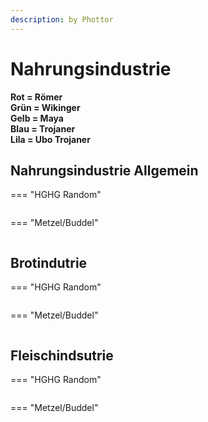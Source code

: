 ```yaml
---
description: by Phottor
---
```


# Nahrungsindustrie

**Rot = Römer**\
**Grün = Wikinger**\
**Gelb = Maya**\
**Blau = Trojaner**\
**Lila = Ubo Trojaner**

## Nahrungsindustrie Allgemein


=== "HGHG Random"
	<figure><img src="../../assets/hghg_nahrung.png" alt=""><figcaption></figcaption></figure>


=== "Metzel/Buddel"
	<figure><img src="../../assets/metzel_nahrung.png" alt=""><figcaption></figcaption></figure>



## Brotindutrie


=== "HGHG Random"
	<figure><img src="../../assets/hghg_brot.png" alt=""><figcaption></figcaption></figure>


=== "Metzel/Buddel"
	<figure><img src="../../assets/metzel_brot.png" alt=""><figcaption></figcaption></figure>



## **Fleischindsutrie**


=== "HGHG Random"
	<figure><img src="../../assets/hghg_fleisch.png" alt=""><figcaption></figcaption></figure>


=== "Metzel/Buddel"
	<figure><img src="../../assets/metzel_fleisch.png" alt=""><figcaption></figcaption></figure>



